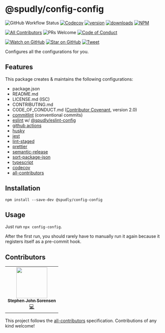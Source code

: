 # @spudly/config-config

<!-- prettier-ignore-start -->
![GitHub Workflow Status](https://img.shields.io/github/workflow/status/spudly/config-config/build?style=flat-square)
[![Codecov](https://img.shields.io/codecov/c/github/spudly/config-config)](https://codecov.io/gh/spudly/config-config)
[![version](https://img.shields.io/npm/v/@spudly/config-config.svg?style=flat-square)](https://www.npmjs.com/package/@spudly/config-config)
[![downloads](https://img.shields.io/npm/dm/@spudly/config-config.svg?style=flat-square)](http://www.npmtrends.com/@spudly/config-config)
[![NPM](https://img.shields.io/npm/l/@spudly/config-config)](https://github.com/spudly/config-config/blob/master/LICENSE.md)

[![All Contributors](https://img.shields.io/badge/all_contributors-1-orange.svg?style=flat-square)](#contributors-)
![PRs Welcome](https://img.shields.io/badge/PRs-welcome-brightgreen.svg?style=flat-square)
[![Code of Conduct](https://img.shields.io/badge/code%20of-conduct-ff69b4.svg?style=flat-square)](https://github.com/spudly/config-config/blob/master/CODE_OF_CONDUCT.md)

[![Watch on GitHub](https://img.shields.io/github/watchers/spudly/config-config.svg?style=social)](https://github.com/spudly/config-config/watchers)
[![Star on GitHub](https://img.shields.io/github/stars/spudly/config-config.svg?style=social)](https://github.com/spudly/config-config/stargazers)
[![Tweet](https://img.shields.io/twitter/url/https/github.com/spudly/config-config.svg?style=social)](https://twitter.com/intent/tweet?text=Check%20out%20config-config%20by%20%40spudly%20https%3A%2F%2Fgithub.com%2Fspudly%2Fconfig-config)
<!-- prettier-ignore-end -->

Configures all the configurations for you.

## Features

This package creates & maintains the following configurations:

- package.json
- README.md
- LICENSE.md (ISC)
- CONTRIBUTING.md
- CODE_OF_CONDUCT.md
  ([Contributor Covenant](https://www.contributor-covenant.org), version 2.0)
- [commitlint](https://commitlint.js.org/) (conventional commits)
- [eslint](https://eslint.org/) w/
  [@spudly/eslint-config](https://www.npmjs.com/package/@spudly/eslint-config)
- [github actions](https://github.com/features/actions)
- [husky](https://github.com/typicode/husky)
- [jest](https://jestjs.io/)
- [lint-staged](https://github.com/okonet/lint-staged)
- [prettier](https://prettier.io/)
- [semantic-release](https://semantic-release.gitbook.io/semantic-release/)
- [sort-package-json](https://github.com/keithamus/sort-package-json#readme)
- [typescript](https://www.typescriptlang.org/)
- [codecov](https://www.codecov.io/)
- [all-contributors](https://github.com/all-contributors/all-contributors)

## Installation

`npm install --save-dev @spudly/config-config`

## Usage

Just run `npx config-config`.

After the first run, you should rarely have to manually run it again because it
registers itself as a pre-commit hook.

## Contributors

<!-- ALL-CONTRIBUTORS-LIST:START - Do not remove or modify this section -->
<!-- prettier-ignore-start -->
<!-- markdownlint-disable -->
<table>
  <tr>
    <td align="center"><a href="https://www.stephensorensen.com/"><img src="https://avatars0.githubusercontent.com/u/487068?v=4" width="100px;" alt=""/><br /><sub><b>Stephen John Sorensen</b></sub></a><br /><a href="https://github.com/spudly/config-config/commits?author=spudly" title="Code">💻</a></td>
  </tr>
</table>

<!-- markdownlint-enable -->
<!-- prettier-ignore-end -->

<!-- ALL-CONTRIBUTORS-LIST:END -->

This project follows the
[all-contributors](https://github.com/all-contributors/all-contributors)
specification. Contributions of any kind welcome!
